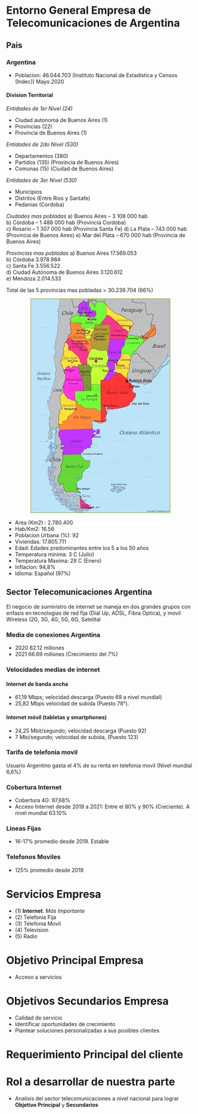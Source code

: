# Entorno General Empresa de Telecomunicaciones de Argentina 

## Pais
###  Argentina
- Poblacion:               46.044.703 (Instituto Nacional de Estadística y Censos (Indec)) Mayo.2020
#### Division Territorial  
*Entidades de 1er Nivel (24)*
- Ciudad autonoma de Buenos Aires (1)
- Provincias (22)
- Provincia de Buenos Aires (1)

*Entidades de 2do Nivel (530)*
- Departamentos  (380)
- Partidos       (135)  (Provincia de Buenos Aires)
- Comunas        (15)    (Ciudad de Buenos Aires)

*Entidades de 3er Nivel (530)*
- Municipios
- Distritos (Entre Rios y Santafe)
- Pedanias (Cordoba)
  
*Ciudades mas pobladas*
  a) Buenos Aires – 3 108 000 hab      
  b) Córdoba – 1 488 000 hab         (Provincia Cordoba)  
  c) Rosario – 1 307 000 hab         (Provincia Santa Fe)
  d) La Plata – 743 000 hab          (Provincia de Buenos Aires)
  e) Mar del Plata – 670 000 hab     (Provincia de Buenos Aires) 
  
*Provincias mas pobladas*
  a) Buenos Aires	                    17.569.053  
  b) Córdoba	                        3.978.984  
  c) Santa Fe	                        3.556.522  
  d) Ciudad Autónoma de Buenos Aires	3.120.612  
  e) Mendoza	                        2.014.533  

  Total de las 5 provincias mas pobladas = 30.239.704 (66%)

<p align='center'>

<img src="imagenes/mapapoliticoargentina.jpeg" alt="Texto alternativo" width="375" height="574">

- Area (Km2) :             2.780.400
- Hab/Km2:                 16.56
- Poblacion Urbana (%):    92
- Viviendas:               17.805.711
- Edad:                    Edades predominantes entre los 5 a los 50 años
- Temperatura minima:      3 C   (Julio)
- Temperatura Maxima:      28 C (Enero)
- Inflacion:               94,8%
- Idioma:                  Español (97%)

## Sector Telecomunicaciones Argentina

El negocio de suministro de internet se maneja en dos grandes grupos con enfasis en tecnologias de red fija (Dial Up, ADSL, Fibra Optica), y movil Wireless (2G, 3G, 4G, 5G, 6G, Satelital 

### Media de conexiones Argentina

- 2020 62.12 millones
- 2021 66.69 millones (Crecimiento del 7%)

### Velocidades medias de internet

#### Internet de banda ancha
- 61,19 Mbps; velocidad descarga (Puesto 69 a nivel mundial)
- 25,82 Mbps velocidad de subida (Puesto 78°).

#### Internet móvil (tabletas y smartphones) 
- 24,25 Mbit/segundo; velocidad descarga (Puesto 92)
- 7 Mbi/segundo; velocidad de subida, (Puesto 123)

### Tarifa de telefonia movil

Usuario Argentino gasta el 4% de su renta en telefonia movil (Nivel mundial 6,6%)

### Cobertura Internet

- Cobertura 4G:   97,68%
- Acceso Internet desde 2019 a 2021: Entre el 80% y 90% (Creciente). A nivel mundial 63.10%

### Lineas Fijas

- 16-17% promedio desde 2019. Estable

### Telefonos Moviles

- 125% promedio desde 2019

# Servicios Empresa

- (1)   **Internet**. *Más Importante*
- (2)   Telefonia Fija
- (3)   Telefonia Movil
- (4)   Television
- (5)   Radio

# Objetivo Principal Empresa

- Acceso a servicios

# Objetivos Secundarios Empresa

- Calidad de servicio
- Identificar oportunidades de crecimiento
- Plantear soluciones personalizadas a sus posibles clientes

# Requerimiento Principal del cliente
# Rol a desarrollar de nuestra parte

- Analisis del sector telecomunicaciones a nivel nacional para lograr **Objetivo Principal** y **Secundarios**
